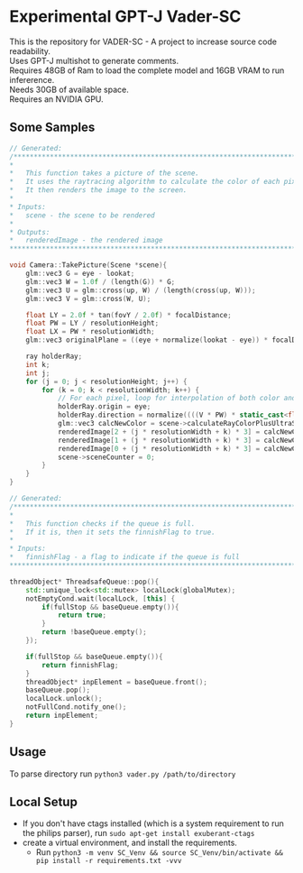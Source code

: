 # Experimental GPT-J Vader-SC
This is the repository for VADER-SC - A project to increase source code readability. <br />
Uses GPT-J multishot to generate comments. <br />
Requires 48GB of Ram to load the complete model and 16GB VRAM to run infererence. <br />
Needs 30GB of available space. <br />
Requires an NVIDIA GPU.<br />

## Some Samples
```C++
// Generated: 
/*******************************************************************************
* 
*   This function takes a picture of the scene.
*   It uses the raytracing algorithm to calculate the color of each pixel.
*   It then renders the image to the screen.
*
* Inputs:
*   scene - the scene to be rendered
*
* Outputs:
*   renderedImage - the rendered image
*******************************************************************************/

void Camera::TakePicture(Scene *scene){
	glm::vec3 G = eye - lookat;
	glm::vec3 W = 1.0f / (length(G)) * G;
	glm::vec3 U = glm::cross(up, W) / (length(cross(up, W)));
	glm::vec3 V = glm::cross(W, U);

	float LY = 2.0f * tan(fovY / 2.0f) * focalDistance;
	float PW = LY / resolutionHeight;
	float LX = PW * resolutionWidth;
	glm::vec3 originalPlane = ((eye + normalize(lookat - eye)) * focalDistance) - ((LX / 2) * U) - ((LY / 2) * V);

	ray holderRay;
	int k;
	int j;
	for (j = 0; j < resolutionHeight; j++) {
		for (k = 0; k < resolutionWidth; k++) {
			// For each pixel, loop for interpolation of both color and ray
			holderRay.origin = eye;
			holderRay.direction = normalize((((V * PW) * static_cast<float>(j + 0.5) + ((U * PW) * static_cast<float>(k + 0.5)) + originalPlane)) - eye);
			glm::vec3 calcNewColor = scene->calculateRayColorPlusUltraStyle(0, INFINITY, holderRay);
			renderedImage[2 + (j * resolutionWidth + k) * 3] = calcNewColor[2]; // b
			renderedImage[1 + (j * resolutionWidth + k) * 3] = calcNewColor[1]; // g
			renderedImage[0 + (j * resolutionWidth + k) * 3] = calcNewColor[0]; // r
			scene->sceneCounter = 0;
		}
	}
}
```

```C++
// Generated: 
/*******************************************************************************
* 
*   This function checks if the queue is full.
*   If it is, then it sets the finnishFlag to true.
*
* Inputs:
*   finnishFlag - a flag to indicate if the queue is full
*******************************************************************************/

threadObject* ThreadsafeQueue::pop(){
	std::unique_lock<std::mutex> localLock(globalMutex);
	notEmptyCond.wait(localLock, [this] { 
		if(fullStop && baseQueue.empty()){
			return true;
		} 
		return !baseQueue.empty(); 
	});

	if(fullStop && baseQueue.empty()){
		return finnishFlag;
	}
	threadObject* inpElement = baseQueue.front();
	baseQueue.pop();
	localLock.unlock();
	notFullCond.notify_one();
	return inpElement;
}
```


## Usage
To parse directory run ```python3 vader.py /path/to/directory```

## Local Setup 
* If you don't have ctags installed (which is a system requirement to run the philips parser), run ```sudo apt-get install exuberant-ctags```
* create a virtual environment, and install the requirements. 
  * Run ```python3 -m venv SC_Venv && source SC_Venv/bin/activate && pip install -r requirements.txt -vvv```     
